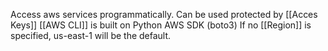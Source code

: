 Access aws services programmatically.
Can be used
protected by [[Acces Keys]]
[[AWS CLI]] is built on Python AWS SDK (boto3)
If no [[Region]] is specified, us-east-1 will be the default.
